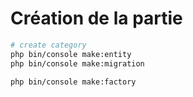 # Création de la partie 

```bash
# create category
php bin/console make:entity
php bin/console make:migration

php bin/console make:factory
```